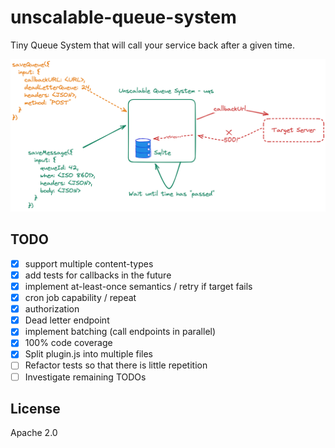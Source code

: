 # unscalable-queue-system

Tiny Queue System that will call your service back
after a given time.

![Architecture](./architecture.png)

## TODO

* [x] support multiple content-types
* [x] add tests for callbacks in the future
* [x] implement at-least-once semantics / retry if target fails
* [x] cron job capability / repeat
* [x] authorization
* [x] Dead letter endpoint
* [x] implement batching (call endpoints in parallel)
* [x] 100% code coverage
* [x] Split plugin.js into multiple files
* [ ] Refactor tests so that there is little repetition
* [ ] Investigate remaining TODOs

## License

Apache 2.0

